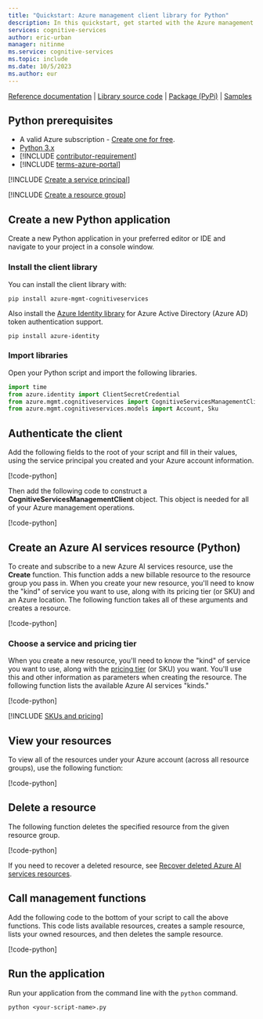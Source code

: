 ```yaml
---
title: "Quickstart: Azure management client library for Python"
description: In this quickstart, get started with the Azure management client library for Python.
services: cognitive-services
author: eric-urban
manager: nitinme
ms.service: cognitive-services
ms.topic: include
ms.date: 10/5/2023
ms.author: eur
---
```


[Reference documentation](/python/api/azure-mgmt-cognitiveservices/azure.mgmt.cognitiveservices) | [Library source code](https://github.com/Azure/azure-sdk-for-python/tree/master/sdk/cognitiveservices/azure-mgmt-cognitiveservices) | [Package (PyPi)](https://pypi.org/project/azure-mgmt-cognitiveservices/) | [Samples](https://github.com/Azure/azure-sdk-for-python/tree/master/sdk/cognitiveservices/azure-mgmt-cognitiveservices/tests)

## Python prerequisites

* A valid Azure subscription - [Create one for free](https://azure.microsoft.com/free/).
* [Python 3.x](https://www.python.org/)
* [!INCLUDE [contributor-requirement](./contributor-requirement.md)]
* [!INCLUDE [terms-azure-portal](./terms-azure-portal.md)]

[!INCLUDE [Create a service principal](./create-service-principal.md)]

[!INCLUDE [Create a resource group](./create-resource-group.md)]

## Create a new Python application

Create a new Python application in your preferred editor or IDE and navigate to your project in a console window.

### Install the client library

You can install the client library with:

```console
pip install azure-mgmt-cognitiveservices
```

Also install the [Azure Identity library](/python/api/overview/azure/identity-readme) for Azure Active Directory (Azure AD) token authentication support. 

```console
pip install azure-identity
```

### Import libraries

Open your Python script and import the following libraries.

```python
import time
from azure.identity import ClientSecretCredential
from azure.mgmt.cognitiveservices import CognitiveServicesManagementClient
from azure.mgmt.cognitiveservices.models import Account, Sku
```

## Authenticate the client

Add the following fields to the root of your script and fill in their values, using the service principal you created and your Azure account information.

[!code-python[](~/cognitive-services-quickstart-code/python/azure_management_service/create_delete_resource.py?name=snippet_constants)]

Then add the following code to construct a **CognitiveServicesManagementClient** object. This object is needed for all of your Azure management operations.

[!code-python[](~/cognitive-services-quickstart-code/python/azure_management_service/create_delete_resource.py?name=snippet_auth)]

## Create an Azure AI services resource (Python)

To create and subscribe to a new Azure AI services resource, use the **Create** function. This function adds a new billable resource to the resource group you pass in. When you create your new resource, you'll need to know the "kind" of service you want to use, along with its pricing tier (or SKU) and an Azure location. The following function takes all of these arguments and creates a resource.

[!code-python[](~/cognitive-services-quickstart-code/python/azure_management_service/create_delete_resource.py?name=snippet_create)]

### Choose a service and pricing tier

When you create a new resource, you'll need to know the "kind" of service you want to use, along with the [pricing tier](https://azure.microsoft.com/pricing/details/cognitive-services/) (or SKU) you want. You'll use this and other information as parameters when creating the resource. The following function lists the available Azure AI services "kinds."

[!code-python[](~/cognitive-services-quickstart-code/python/azure_management_service/create_delete_resource.py?name=snippet_list_avail)]

[!INCLUDE [SKUs and pricing](./sku-pricing.md)]

## View your resources

To view all of the resources under your Azure account (across all resource groups), use the following function:

[!code-python[](~/cognitive-services-quickstart-code/python/azure_management_service/create_delete_resource.py?name=snippet_list)]

## Delete a resource

The following function deletes the specified resource from the given resource group.

[!code-python[](~/cognitive-services-quickstart-code/python/azure_management_service/create_delete_resource.py?name=snippet_delete)]

If you need to recover a deleted resource, see [Recover deleted Azure AI services resources](../../manage-resources.md).

## Call management functions

Add the following code to the bottom of your script to call the above functions. This code lists available resources, creates a sample resource, lists your owned resources, and then deletes the sample resource.

[!code-python[](~/cognitive-services-quickstart-code/python/azure_management_service/create_delete_resource.py?name=snippet_calls)]

## Run the application

Run your application from the command line with the `python` command.

```console
python <your-script-name>.py
```
